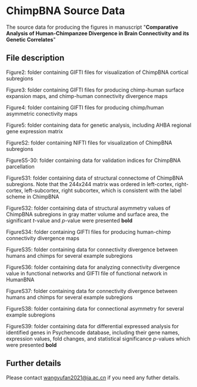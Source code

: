 # ChimpBNA Source Data

The source data for producing the figures in manuscript "**Comparative Analysis of Human-Chimpanzee Divergence in Brain Connectivity and its Genetic Correlates**"

## File description
Figure2: folder containing GIFTI files for visualization of ChimpBNA cortical subregions

Figure3: folder containing GIFTI files for producing chimp-human surface expansion maps, and chimp-human connectivity divergence maps

Figure4: folder containing GIFTI files for producing chimp/human asymmetric conectivity maps

Figure5: folder containing data for genetic analysis, including AHBA regional gene expression matrix

FigureS2: folder containing NIFTI files for visualization of ChimpBNA subregions

FigureS5-30: folder containing data for validation indices for ChimpBNA parcellation

FigureS31: folder containing data of structural connectome of ChimpBNA subregions. Note that the 244x244 matrix was ordered in left-cortex, right-cortex, left-subcortex, right subcortex, which is consistent with the label scheme in ChimpBNA

FigureS32: folder containing data of structural asymmetry values of ChimpBNA subregions in gray matter volume and surface area, the significant *t*-value and *p*-value were presented **bold**

FigureS34: folder containing GIFTI files for producing human-chimp connectivity divergence maps

FigureS35: folder containing data for connectivity divergence between humans and chimps for several example subregions

FigureS36: folder containing data for analyzing connectivity divergence value in functional networks and GIFTI file of functional network in HumanBNA

FigureS37: folder containing data for connectivity divergence between humans and chimps for several example subregions

FigureS38: folder containing data for connectional asymmetry for several example subregions

FigureS39: folder containing data for differential expressed analysis for identified genes in Psychencode database, including their gene names, expression values, fold changes, and statistical significance *p*-values which were presented **bold**

## Further details
Please contact [wangyufan2021@ia.ac.cn](mailto:wangyufan2021@ia.ac.cn) if you need any futher details.




